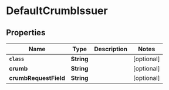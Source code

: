 

# DefaultCrumbIssuer


## Properties

Name | Type | Description | Notes
------------ | ------------- | ------------- | -------------
**`class`** | **String** |  |  [optional]
**crumb** | **String** |  |  [optional]
**crumbRequestField** | **String** |  |  [optional]




